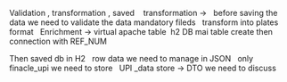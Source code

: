 Validation , transformation , saved    transformation ->   before saving the data we need to validate the data mandatory fileds   transform into plates format   Enrichment -> virtual apache table  h2 DB mai table create then   connection with REF_NUM 

Then saved db in H2   row data we need to manage in JSON   only finacle_upi we need to store 
  UPI _data store -> DTO we need to discuss     
